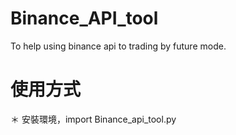# Binance_API_tool
  To help using binance api to trading by future mode.

# 使用方式
  ＊ 安裝環境，import Binance_api_tool.py

